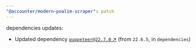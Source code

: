 ```yaml
---
"@accounter/modern-poalim-scraper": patch
---
```

dependencies updates:
  - Updated dependency [`puppeteer@22.7.0` ↗︎](https://www.npmjs.com/package/puppeteer/v/22.7.0) (from `22.6.5`, in `dependencies`)
